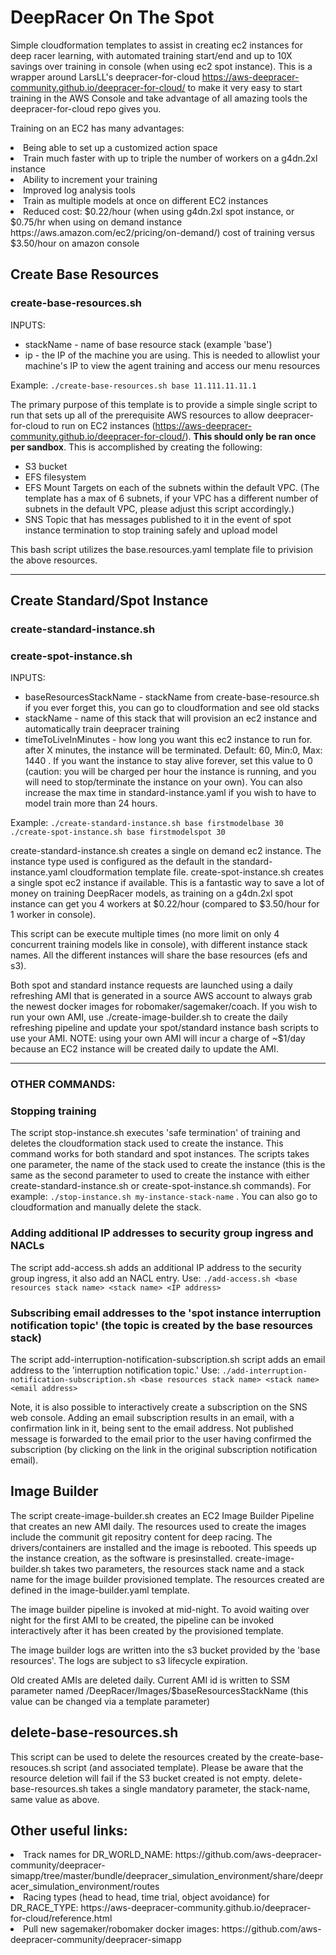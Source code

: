 # DeepRacer On The Spot
Simple cloudformation templates to assist in creating ec2 instances for deep racer learning, with automated training start/end and up to 10X savings over training in console (when using ec2 spot instance). This is a wrapper around LarsLL's deepracer-for-cloud https://aws-deepracer-community.github.io/deepracer-for-cloud/ to make it very easy to start training in the AWS Console and take advantage of all amazing tools the deepracer-for-cloud repo gives you.

Training on an EC2 has many advantages:
<li>Being able to set up a customized action space
<li>Train much faster with up to triple the number of workers on a g4dn.2xl instance
<li>Ability to increment your training
<li>Improved log analysis tools
<li>Train as multiple models at once on different EC2 instances
<li>Reduced cost: $0.22/hour (when using g4dn.2xl spot instance, or $0.75/hr when using on demand instance https://aws.amazon.com/ec2/pricing/on-demand/) cost of training versus $3.50/hour on amazon console

## Create Base Resources
### create-base-resources.sh

INPUTS:
* stackName - name of base resource stack (example 'base')
* ip - the IP of the machine you are using. This is needed to allowlist your machine's IP to view the agent training and access our menu resources

Example:
`./create-base-resources.sh base 11.111.11.11.1`

The primary purpose of this template is to provide a simple single script to run that sets up all of the prerequisite AWS resources to allow deepracer-for-cloud to run on EC2 instances (https://aws-deepracer-community.github.io/deepracer-for-cloud/). **This should only be ran once per sandbox**. This is accomplished by creating the following:
* S3 bucket
* EFS filesystem
* EFS Mount Targets on each of the subnets within the default VPC. (The template has a max of 6 subnets, if your VPC has a different number of subnets in the default VPC, please adjust this script accordingly.)
* SNS Topic that has messages published to it in the event of spot instance termination to stop training safely and upload model

This bash script utilizes the base.resources.yaml template file to privision the above resources. 

---

## Create Standard/Spot Instance
### create-standard-instance.sh
### create-spot-instance.sh

INPUTS:
* baseResourcesStackName - stackName from create-base-resource.sh if you ever forget this, you can go to cloudformation and see old stacks
* stackName - name of this stack that will provision an ec2 instance and automatically train deepracer training 
* timeToLiveInMinutes - how long you want this ec2 instance to run for. after X minutes, the instance will be terminated. Default: 60, Min:0, Max: 1440 . If you want the instance to stay alive forever, set this value to 0 (caution: you will be charged per hour the instance is running, and you will need to stop/terminate the instance on your own). You can also increase the max time in standard-instance.yaml if you wish to have to model train more than 24 hours.

Example:
`./create-standard-instance.sh base firstmodelbase 30`
`./create-spot-instance.sh base firstmodelspot 30`

create-standard-instance.sh creates a single on demand ec2 instance. The instance type used is configured as the default in the standard-instance.yaml cloudformation template file.
create-spot-instance.sh creates a single spot ec2 instance if available. This is a fantastic way to save a lot of money on training DeepRacer models, as training on a g4dn.2xl spot instance can get you 4 workers at $0.22/hour (compared to $3.50/hour for 1 worker in console). 

This script can be execute multiple times (no more limit on only 4 concurrent training models like in console), with different instance stack names. All the different instances will share the base resources (efs and s3).

Both spot and standard instance requests are launched using a daily refreshing AMI that is generated in a source AWS account to always grab the newest docker images for robomaker/sagemaker/coach. If you wish to run your own AMI, use ./create-image-builder.sh to create the daily refreshing pipeline and update your spot/standard instance bash scripts to use your AMI. NOTE: using your own AMI will incur a charge of ~$1/day because an EC2 instance will be created daily to update the AMI.

---

### OTHER COMMANDS:

### Stopping training

The script stop-instance.sh executes 'safe termination' of training and deletes the cloudformation stack used to create the instance. This command works for both standard and spot instances. The scripts takes one parameter, the name of the stack used to create the instance (this is the same as the second parameter to used to create the instance with either create-standard-instance.sh or create-spot-instance.sh commands). For example: `./stop-instance.sh my-instance-stack-name` . You can also go to cloudformation and manually delete the stack.

### Adding additional IP addresses to security group ingress and NACLs

The script add-access.sh adds an additional IP address to the security group ingress, it also add an NACL entry. Use:  `./add-access.sh <base resources stack name> <stack name> <IP address>`

### Subscribing email addresses to the 'spot instance interruption notification topic' (the topic is created by the base resources stack)

The script add-interruption-notification-subscription.sh script adds an email address to the 'interruption notification topic.'
Use: `./add-interruption-notification-subscription.sh <base resources stack name> <stack name> <email address>`

Note, it is also possible to interactively create a subscription on the SNS web console. Adding an email subscription results in an email, with a confirmation link in it, being sent to the email address. Not published message is forwarded to the email prior to the user having confirmed the subscription (by clicking on the link in the original subscription notification email).

## Image Builder

The script create-image-builder.sh creates an EC2 Image Builder Pipeline that creates an new AMI daily. The resources used to create the images include the communit git repositry content for deep racing. The drivers/containers are installed and the image is rebooted. This speeds up the instance creation, as the software is presinstalled. create-image-builder.sh takes two parameters, the resources stack name and a stack name for the image builder provisioned template. The resources created are defined in the image-builder.yaml template.

The image builder pipeline is invoked at mid-night. To avoid waiting over night for the first AMI to be created, the pipeline can be invoked interactively after it has been created by the provisioned template.

The image builder logs are written into the s3 bucket provided by the 'base resources'. The logs are subject to s3 lifecycle expiration.

Old created AMIs are deleted daily. Current AMI id is written to SSM parameter named /DeepRacer/Images/$baseResourcesStackName (this value can be changed via a template parameter)

## delete-base-resources.sh

This script can be used to delete the resources created by the create-base-resouces.sh script (and associated template). Please be aware that the resource deletion will fail if the S3 bucket created is not empty. delete-base-resources.sh takes a single mandatory parameter, the stack-name, same value as above.

## Other useful links:

<li>Track names for DR_WORLD_NAME: https://github.com/aws-deepracer-community/deepracer-simapp/tree/master/bundle/deepracer_simulation_environment/share/deepracer_simulation_environment/routes
<li>Racing types (head to head, time trial, object avoidance) for DR_RACE_TYPE: https://aws-deepracer-community.github.io/deepracer-for-cloud/reference.html
<li>Pull new sagemaker/robomaker docker images: https://github.com/aws-deepracer-community/deepracer-simapp
